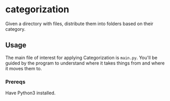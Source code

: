 # categorization
Given a directory with files, distribute them into folders based on their category.

## Usage 
The main file of interest for applying Categorization is `main.py`. 
You'll be guided by the program to understand where it takes things from and where it moves them to.

### Prereqs

Have Python3 installed.


